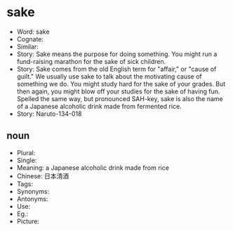 # sake

- Word: sake
- Cognate: 
- Similar: 
- Story: Sake means the purpose for doing something. You might run a fund-raising marathon for the sake of sick children.
- Story: Sake comes from the old English term for "affair," or "cause of guilt." We usually use sake to talk about the motivating cause of something we do. You might study hard for the sake of your grades. But then again, you might blow off your studies for the sake of having fun. Spelled the same way, but pronounced SAH-key, sake is also the name of a Japanese alcoholic drink made from fermented rice.
- Story: Naruto-134-018

## noun

- Plural: 
- Single: 
- Meaning: a Japanese alcoholic drink made from rice
- Chinese: 日本清酒
- Tags: 
- Synonyms: 
- Antonyms: 
- Use: 
- Eg.: 
- Picture: 

